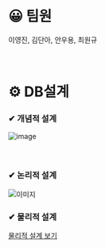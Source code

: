 # 😀 팀원
이영진, 김단아, 안우용, 최원규 <br /><br /><br />

# ⚙ DB설계
<h3>✔ 개념적 설계</h3>

![image](https://github.com/choi3179/BookRealm/assets/145534055/eebaad93-cdd2-422a-aa01-ff4507f995f6) <br /><br /><br />

<h3>✔ 논리적 설계</h3>

![이미지](https://github.com/choi3179/BookRealm/blob/main/DB%EC%84%A4%EA%B3%84/%EB%85%BC%EB%A6%AC%EC%A0%81%20%EC%84%A4%EA%B3%84.png)

<h3>✔ 물리적 설계</h3>

[물리적 설계 보기](https://github.com/choi3179/BookRealm/blob/main/DB%EC%84%A4%EA%B3%84/%EB%AC%BC%EB%A6%AC%EC%A0%81%20%EC%84%A4%EA%B3%84.sql)
